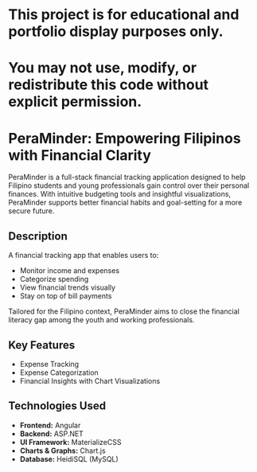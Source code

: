 # This project is for educational and portfolio display purposes only.  
# You may not use, modify, or redistribute this code without explicit permission.

# PeraMinder: Empowering Filipinos with Financial Clarity

PeraMinder is a full-stack financial tracking application designed to help Filipino students and young professionals gain control over their personal finances. With intuitive budgeting tools and insightful visualizations, PeraMinder supports better financial habits and goal-setting for a more secure future.

## Description

A financial tracking app that enables users to:
- Monitor income and expenses
- Categorize spending
- View financial trends visually
- Stay on top of bill payments

Tailored for the Filipino context, PeraMinder aims to close the financial literacy gap among the youth and working professionals.

## Key Features

- Expense Tracking
- Expense Categorization  
- Financial Insights with Chart Visualizations  

## Technologies Used

- **Frontend:** Angular  
- **Backend:** ASP.NET  
- **UI Framework:** MaterializeCSS  
- **Charts & Graphs:** Chart.js  
- **Database:** HeidiSQL (MySQL)
